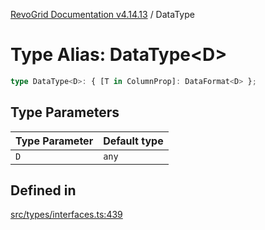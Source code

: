 [RevoGrid Documentation v4.14.13](README.md) / DataType

# Type Alias: DataType\<D\>

```ts
type DataType<D>: { [T in ColumnProp]: DataFormat<D> };
```

## Type Parameters

| Type Parameter | Default type |
| ------ | ------ |
| `D` | `any` |

## Defined in

[src/types/interfaces.ts:439](https://github.com/revolist/revogrid/blob/4eff1607ca8ee7d75f31750c713182488767268a/src/types/interfaces.ts#L439)
